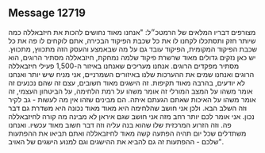 ## Message 12719

מצורפים דבריו המלאים של הרמטכ״ל: "אנחנו מאוד נחושים להכות את חיזבאללה כמה שיותר חזק ותסתכלו לקחנו לו את כל שכבת הפיקוד הבכירה, אתם לוקחים לו פה את כל שכבת הפיקוד המקומית, הפיקוד עובד גם על מה שבאמצע והעסק הזה מתכווץ, מתכווץ. יש כאן נזקים גדולים מאוד שרשרת פיקוד שלמה נמחקת, חיזבאללה מסתיר הרוגים, הוא מסתיר מפקדים הרוגים. אנחנו מעריכים שאנחנו באיזור ה-1,500 פעילי חיזבאללה הרוגים ואנחנו שמים את ההערכות שלנו באיזורים השמרניים, אני מניח שיש יותר ואנחנו לא יודעים, בהרבה מאוד תקיפות. זה הישגים מאוד חשובים, עצם זה שהם נכנעים זה אומר משהו על המצב המורלי זה אומר משהו על רמת הלחימה, על הביטחון העצמי, זה אומר משהו על האיכות שאתם הגעתם איתה. הם מבינים שזהו אין מה לעשות - גב לקיר וזה השלב הבא. ולכן אני חושב שהלחימה היא מאוד מאוד נכונה היא משדרת גם דבר נכון. אני אומר לכם יותר רחב מזה אני חושב שגם איראן לא מבינה מה קורה לחיזבאללה פה. וזה הזרוע המרכזית שלו שהוא בנה עליה וזה דבר חשוב מאוד עכשיו. ואנחנו משתדלים שכל יום תהיה הפתעה קשה מאוד לחיזבאללה ואתם תביאו את ההפתעות שלכם - ההפתעות זה גם להביא את ההישגים וגם למנוע הישגים של האויב".

